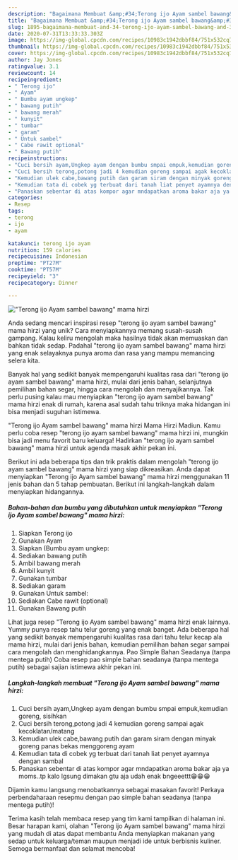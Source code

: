 ```yaml
---
description: "Bagaimana Membuat &amp;#34;Terong ijo Ayam sambel bawang&amp;#34; mama hirzi yang Sempurna"
title: "Bagaimana Membuat &amp;#34;Terong ijo Ayam sambel bawang&amp;#34; mama hirzi yang Sempurna"
slug: 1895-bagaimana-membuat-and-34-terong-ijo-ayam-sambel-bawang-and-34-mama-hirzi-yang-sempurna
date: 2020-07-31T13:33:33.303Z
image: https://img-global.cpcdn.com/recipes/10983c1942dbbf84/751x532cq70/terong-ijo-ayam-sambel-bawang-mama-hirzi-foto-resep-utama.jpg
thumbnail: https://img-global.cpcdn.com/recipes/10983c1942dbbf84/751x532cq70/terong-ijo-ayam-sambel-bawang-mama-hirzi-foto-resep-utama.jpg
cover: https://img-global.cpcdn.com/recipes/10983c1942dbbf84/751x532cq70/terong-ijo-ayam-sambel-bawang-mama-hirzi-foto-resep-utama.jpg
author: Jay Jones
ratingvalue: 3.1
reviewcount: 14
recipeingredient:
- " Terong ijo"
- " Ayam"
- " Bumbu ayam ungkep"
- " bawang putih"
- " bawang merah"
- " kunyit"
- " tumbar"
- " garam"
- " Untuk sambel"
- " Cabe rawit optional"
- " Bawang putih"
recipeinstructions:
- "Cuci bersih ayam,Ungkep ayam dengan bumbu smpai empuk,kemudian goreng, sisihkan"
- "Cuci bersih terong,potong jadi 4 kemudian goreng sampai agak kecoklatan/matang"
- "Kemudian ulek cabe,bawang putih dan garam siram dengan minyak goreng panas bekas menggoreng ayam"
- "Kemudian tata di cobek yg terbuat dari tanah liat penyet ayamnya dengan sambal"
- "Panaskan sebentar di atas kompor agar mndapatkan aroma bakar aja ya moms..tp kalo lgsung dimakan gtu aja udah enak bngeeettt😁😁😁"
categories:
- Resep
tags:
- terong
- ijo
- ayam

katakunci: terong ijo ayam 
nutrition: 159 calories
recipecuisine: Indonesian
preptime: "PT27M"
cooktime: "PT57M"
recipeyield: "3"
recipecategory: Dinner

---
```



![&#34;Terong ijo Ayam sambel bawang&#34; mama hirzi](https://img-global.cpcdn.com/recipes/10983c1942dbbf84/751x532cq70/terong-ijo-ayam-sambel-bawang-mama-hirzi-foto-resep-utama.jpg)

Anda sedang mencari inspirasi resep &#34;terong ijo ayam sambel bawang&#34; mama hirzi yang unik? Cara menyiapkannya memang susah-susah gampang. Kalau keliru mengolah maka hasilnya tidak akan memuaskan dan bahkan tidak sedap. Padahal &#34;terong ijo ayam sambel bawang&#34; mama hirzi yang enak selayaknya punya aroma dan rasa yang mampu memancing selera kita.

Banyak hal yang sedikit banyak mempengaruhi kualitas rasa dari &#34;terong ijo ayam sambel bawang&#34; mama hirzi, mulai dari jenis bahan, selanjutnya pemilihan bahan segar, hingga cara mengolah dan menyajikannya. Tak perlu pusing kalau mau menyiapkan &#34;terong ijo ayam sambel bawang&#34; mama hirzi enak di rumah, karena asal sudah tahu triknya maka hidangan ini bisa menjadi suguhan istimewa.

&#34;Terong ijo Ayam sambel bawang&#34; mama hirzi Mama Hirzi Madiun. Kamu perlu coba resep &#34;terong ijo ayam sambel bawang&#34; mama hirzi ini, mungkin bisa jadi menu favorit baru keluarga! Hadirkan &#34;terong ijo ayam sambel bawang&#34; mama hirzi untuk agenda masak akhir pekan ini.


Berikut ini ada beberapa tips dan trik praktis dalam mengolah &#34;terong ijo ayam sambel bawang&#34; mama hirzi yang siap dikreasikan. Anda dapat menyiapkan &#34;Terong ijo Ayam sambel bawang&#34; mama hirzi menggunakan 11 jenis bahan dan 5 tahap pembuatan. Berikut ini langkah-langkah dalam menyiapkan hidangannya.

<!--inarticleads1-->

##### Bahan-bahan dan bumbu yang dibutuhkan untuk menyiapkan &#34;Terong ijo Ayam sambel bawang&#34; mama hirzi:

1. Siapkan  Terong ijo
1. Gunakan  Ayam
1. Siapkan  (Bumbu ayam ungkep:
1. Sediakan  bawang putih
1. Ambil  bawang merah
1. Ambil  kunyit
1. Gunakan  tumbar
1. Sediakan  garam
1. Gunakan  Untuk sambel:
1. Sediakan  Cabe rawit (optional)
1. Gunakan  Bawang putih


Lihat juga resep &#34;Terong ijo Ayam sambel bawang&#34; mama hirzi enak lainnya. Yummy punya resep tahu telur goreng yang enak banget. Ada beberapa hal yang sedikit banyak mempengaruhi kualitas rasa dari tahu telur kecap ala mama hirzi, mulai dari jenis bahan, kemudian pemilihan bahan segar sampai cara mengolah dan menghidangkannya. Pao Simple Bahan Seadanya (tanpa mentega putih) Coba resep pao simple bahan seadanya (tanpa mentega putih) sebagai sajian istimewa akhir pekan ini. 

<!--inarticleads2-->

##### Langkah-langkah membuat &#34;Terong ijo Ayam sambel bawang&#34; mama hirzi:

1. Cuci bersih ayam,Ungkep ayam dengan bumbu smpai empuk,kemudian goreng, sisihkan
1. Cuci bersih terong,potong jadi 4 kemudian goreng sampai agak kecoklatan/matang
1. Kemudian ulek cabe,bawang putih dan garam siram dengan minyak goreng panas bekas menggoreng ayam
1. Kemudian tata di cobek yg terbuat dari tanah liat penyet ayamnya dengan sambal
1. Panaskan sebentar di atas kompor agar mndapatkan aroma bakar aja ya moms..tp kalo lgsung dimakan gtu aja udah enak bngeeettt😁😁😁


Dijamin kamu langsung menobatkannya sebagai masakan favorit! Perkaya perbendaharaan resepmu dengan pao simple bahan seadanya (tanpa mentega putih)! 

Terima kasih telah membaca resep yang tim kami tampilkan di halaman ini. Besar harapan kami, olahan &#34;Terong ijo Ayam sambel bawang&#34; mama hirzi yang mudah di atas dapat membantu Anda menyiapkan makanan yang sedap untuk keluarga/teman maupun menjadi ide untuk berbisnis kuliner. Semoga bermanfaat dan selamat mencoba!

